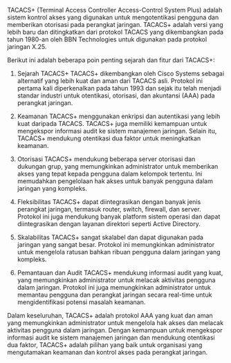 TACACS+ (Terminal Access Controller Access-Control System Plus) adalah sistem kontrol akses yang digunakan untuk mengotentikasi pengguna dan memberikan otorisasi pada perangkat jaringan. TACACS+ adalah versi yang lebih baru dan ditingkatkan dari protokol TACACS yang dikembangkan pada tahun 1980-an oleh BBN Technologies untuk digunakan pada protokol jaringan X.25.

Berikut ini adalah beberapa poin penting sejarah dan fitur dari TACACS+:

1.  Sejarah TACACS+ TACACS+ dikembangkan oleh Cisco Systems sebagai alternatif yang lebih kuat dan aman dari TACACS asli. Protokol ini pertama kali diperkenalkan pada tahun 1993 dan sejak itu telah menjadi standar industri untuk otentikasi, otorisasi, dan akuntansi (AAA) pada perangkat jaringan.
    
2.  Keamanan TACACS+ menggunakan enkripsi dan autentikasi yang lebih kuat daripada TACACS. TACACS+ juga memiliki kemampuan untuk mengekspor informasi audit ke sistem manajemen jaringan. Selain itu, TACACS+ mendukung otentikasi dua faktor untuk meningkatkan keamanan.
    
3.  Otorisasi TACACS+ mendukung beberapa server otorisasi dan dukungan grup, yang memungkinkan administrator untuk memberikan akses yang tepat kepada pengguna dalam kelompok tertentu. Ini memudahkan pengelolaan hak akses untuk banyak pengguna dalam jaringan yang kompleks.
    
4.  Fleksibilitas TACACS+ dapat diintegrasikan dengan banyak jenis perangkat jaringan, termasuk router, switch, firewall, dan server. Protokol ini juga mendukung banyak platform sistem operasi dan dapat diintegrasikan dengan layanan direktori seperti Active Directory.
    
5.  Skalabilitas TACACS+ sangat skalabel dan dapat digunakan pada jaringan yang sangat besar. Protokol ini memungkinkan administrator untuk mengelola ratusan bahkan ribuan pengguna dalam jaringan yang kompleks.
    
6.  Pemantauan dan Audit TACACS+ mendukung informasi audit yang kuat, yang memungkinkan administrator untuk melacak aktivitas pengguna dalam jaringan. Protokol ini juga memungkinkan administrator untuk memantau pengguna dan perangkat jaringan secara real-time untuk mengidentifikasi potensi masalah keamanan.
    

Dalam keseluruhan, TACACS+ adalah protokol AAA yang kuat dan aman yang memungkinkan administrator untuk mengelola hak akses dan melacak aktivitas pengguna dalam jaringan. Dengan kemampuan untuk mengekspor informasi audit ke sistem manajemen jaringan dan mendukung otentikasi dua faktor, TACACS+ adalah pilihan yang baik untuk organisasi yang mengutamakan keamanan dan kontrol akses pada perangkat jaringan.